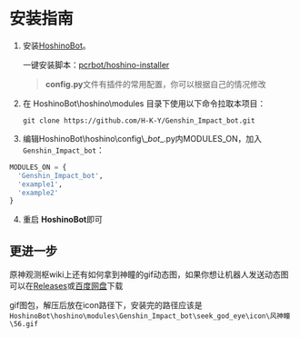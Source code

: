 # 安装指南

1. 安装[HoshinoBot](https://github.com/Ice-Cirno/HoshinoBot)。

   一键安装脚本：[pcrbot/hoshino-installer](https://github.com/pcrbot/hoshino-installer)

   > **config.py**文件有插件的常用配置，你可以根据自己的情况修改

2. 在 HoshinoBot\hoshino\modules 目录下使用以下命令拉取本项目：

   ```shell
   git clone https://github.com/H-K-Y/Genshin_Impact_bot.git
   ```

3. 编辑HoshinoBot\\hoshino\\config\\\__bot__.py内MODULES_ON，加入`Genshin_Impact_bot`：

  ```python
  MODULES_ON = {
    'Genshin_Impact_bot',
    'example1',
    'example2'
  }
  ```

4. 重启 **HoshinoBot**即可

## 更进一步

原神观测枢wiki上还有如何拿到神瞳的gif动态图，如果你想让机器人发送动态图可以在[Releases](https://github.com/H-K-Y/Genshin_Impact_bot/releases/tag/0.0)或[百度网盘](https://github.com/H-K-Y/Genshin_Impact_bot/releases/download/0.0/gif.zip)下载

gif图包，解压后放在icon路径下，安装完的路径应该是`HoshinoBot\hoshino\modules\Genshin_Impact_bot\seek_god_eye\icon\风神瞳\56.gif`
